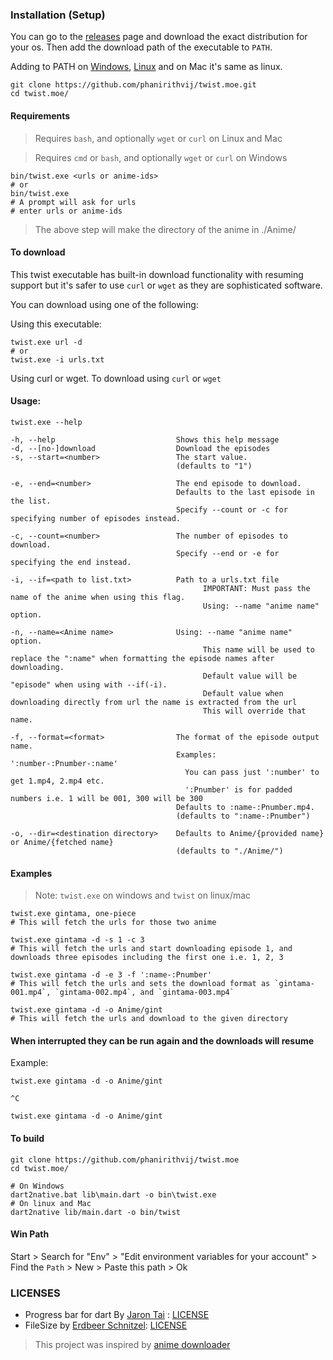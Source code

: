 ### Installation (Setup)

You can go to the [releases](https://github.com/phanirithvij/twist.moe/releases) page and download the exact distribution for your os.
Then add the download path of the executable to `PATH`.

Adding to PATH on [Windows](#win-path), [Linux](https://unix.stackexchange.com/a/26059/312058) and on Mac it's same as linux.

```shell
git clone https://github.com/phanirithvij/twist.moe.git
cd twist.moe/
```

#### Requirements

> Requires `bash`, and optionally `wget` or `curl` on Linux and Mac

> Requires `cmd` or `bash`, and optionally `wget` or `curl` on Windows

```shell
bin/twist.exe <urls or anime-ids>
# or
bin/twist.exe
# A prompt will ask for urls
# enter urls or anime-ids
```

> The above step will make the directory of the anime in ./Anime/

#### To download

This twist executable has built-in download functionality with resuming support but it's safer to use `curl` or `wget` as they are sophisticated software.

You can download using one of the following:

Using this executable:

```shell
twist.exe url -d
# or
twist.exe -i urls.txt
```

Using curl or wget.
To download using `curl` or `wget`

#### Usage:

```
twist.exe --help
```

```
-h, --help                           Shows this help message
-d, --[no-]download                  Download the episodes
-s, --start=<number>                 The start value.
                                     (defaults to "1")

-e, --end=<number>                   The end episode to download.
                                     Defaults to the last episode in the list.
                                     Specify --count or -c for specifying number of episodes instead.

-c, --count=<number>                 The number of episodes to download.
                                     Specify --end or -e for specifying the end instead.

-i, --if=<path to list.txt>          Path to a urls.txt file
                                           IMPORTANT: Must pass the name of the anime when using this flag.
                                           Using: --name "anime name" option.

-n, --name=<Anime name>              Using: --name "anime name" option.
                                           This name will be used to replace the ":name" when formatting the episode names after downloading.
                                           Default value will be "episode" when using with --if(-i).
                                           Default value when downloading directly from url the name is extracted from the url
                                           This will override that name.

-f, --format=<format>                The format of the episode output name.
                                     Examples: ':number-:Pnumber-:name'
                                       You can pass just ':number' to get 1.mp4, 2.mp4 etc.
                                       ':Pnumber' is for padded numbers i.e. 1 will be 001, 300 will be 300
                                     Defaults to :name-:Pnumber.mp4.
                                     (defaults to ":name-:Pnumber")

-o, --dir=<destination directory>    Defaults to Anime/{provided name} or Anime/{fetched name}
                                     (defaults to "./Anime/")
```

#### Examples

> Note: `twist.exe` on windows and `twist` on linux/mac

```shell
twist.exe gintama, one-piece
# This will fetch the urls for those two anime
```

```shell
twist.exe gintama -d -s 1 -c 3
# This will fetch the urls and start downloading episode 1, and downloads three episodes including the first one i.e. 1, 2, 3
```

```shell
twist.exe gintama -d -e 3 -f ':name-:Pnumber'
# This will fetch the urls and sets the download format as `gintama-001.mp4`, `gintama-002.mp4`, and `gintama-003.mp4`
```

```shell
twist.exe gintama -d -o Anime/gint
# This will fetch the urls and download to the given directory
```

#### When interrupted they can be run again and the downloads will resume

Example:

```shell
twist.exe gintama -d -o Anime/gint

^C

twist.exe gintama -d -o Anime/gint

```

#### To build

```
git clone https://github.com/phanirithvij/twist.moe
cd twist.moe/
```

```shell
# On Windows
dart2native.bat lib\main.dart -o bin\twist.exe
# On linux and Mac
dart2native lib/main.dart -o bin/twist
```

#### Win Path

Start > Search for "Env" > "Edit environment variables for your account" > Find the `Path` > New > Paste this path > Ok

### LICENSES

- Progress bar for dart By [Jaron Tai](https://github.com/jarontai/progress_bar) : [LICENSE](https://github.com/jarontai/progress_bar/blob/master/LICENSE)
- FileSize by [Erdbeer Schnitzel](https://github.com/erdbeerschnitzel/filesize.dart): [LICENSE](erdbeerschnitzel)

> This project was inspired by [anime downloader](https://github.com/vn-ki/anime-downloader)
